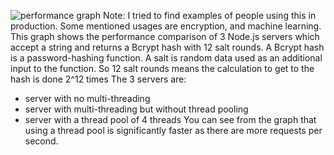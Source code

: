 ![performance graph](https://images.zenhubusercontent.com/570533156caf56c9d38f6ac7/40d8141f-6194-4c0c-9bcb-2b5a5b7f0ceb)
Note: I tried to find examples of people using this in production.
Some mentioned usages are encryption, and machine learning.
This graph shows the performance comparison of 3 Node.js servers which accept a string and returns a Bcrypt hash with 12 salt rounds.
A Bcrypt hash is a password-hashing function.
A salt is random data used as an additional input to the function.
So 12 salt rounds means the calculation to get to the hash is done 2^12 times
The 3 servers are:
- server with no multi-threading
- server with multi-threading but without thread pooling
- server with a thread pool of 4 threads
You can see from the graph that using a thread pool is significantly faster as there are more requests per second.
